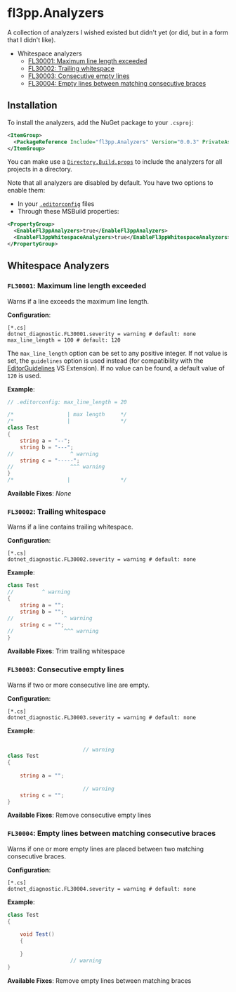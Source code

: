 # fl3pp.Analyzers

A collection of analyzers I wished existed but didn't yet (or did, but in a form that I didn't like).

- Whitespace analyzers
  - [FL30001: Maximum line length exceeded](#fl30001-maximum-line-length-exceeded)
  - [FL30002: Trailing whitespace](#fl30002-trailing-whitespace)
  - [FL30003: Consecutive empty lines](#fl30003-consecutive-empty-lines) 
  - [FL30004: Empty lines between matching consecutive braces](#fl30004-empty-lines-between-matching-consecutive-braces)

## Installation

To install the analyzers, add the NuGet package to your `.csproj`:

```xml
<ItemGroup>
  <PackageReference Include="fl3pp.Analyzers" Version="0.0.3" PrivateAssets="all" />
</ItemGroup>
```

You can make use a [`Directory.Build.props`](https://learn.microsoft.com/en-us/visualstudio/msbuild/customize-by-directory?view=vs-2022#directorybuildprops-and-directorybuildtargets) to include the analyzers for all projects in a directory.

Note that all analyzers are disabled by default. You have two options to enable them:

- In your [`.editorconfig`](https://learn.microsoft.com/en-us/visualstudio/code-quality/use-roslyn-analyzers?view=vs-2022#set-rule-severity-in-an-editorconfig-file) files
- Through these MSBuild properties:

```xml
<PropertyGroup>
  <EnableFl3ppAnalyzers>true</EnableFl3ppAnalyzers>
  <EnableFl3ppWhitespaceAnalyzers>true</EnableFl3ppWhitespaceAnalyzers>
</PropertyGroup>
```

## Whitespace Analyzers

### `FL30001`: Maximum line length exceeded

Warns if a line exceeds the maximum line length.

__Configuration__:

```editorconfig
[*.cs]
dotnet_diagnostic.FL30001.severity = warning # default: none
max_line_length = 100 # default: 120
```

The `max_line_length` option can be set to any positive integer. If not value is set, the `guidelines` option is used instead (for compatibility with the [EditorGuidelines](https://marketplace.visualstudio.com/items?itemName=PaulHarrington.EditorGuidelines) VS Extension). If no value can be found, a default value of `120` is used.

__Example__:

```cs
// .editorconfig: max_line_length = 20

/*                 | max length     */
/*                 |                */
class Test
{
    string a = "--";
    string b = "---";
//                  ^ warning
    string c = "-----";
//                  ^^^ warning
}
/*                 |                */
```

__Available Fixes__: _None_

### `FL30002`: Trailing whitespace

Warns if a line contains trailing whitespace.

__Configuration__:

```editorconfig
[*.cs]
dotnet_diagnostic.FL30002.severity = warning # default: none
```

__Example__:

```cs
class Test
//         ^ warning
{
    string a = "";
    string b = ""; 
//                ^ warning
    string c = "";   
//                ^^^ warning
}
```

__Available Fixes__: Trim trailing whitespace

### `FL30003`: Consecutive empty lines

Warns if two or more consecutive line are empty. 

__Configuration__:

```editorconfig
[*.cs]
dotnet_diagnostic.FL30003.severity = warning # default: none
```

__Example__:

```cs

                        // warning
class Test
{
    
    string a = "";
    
                        // warning
    string c = "";   
}

```

__Available Fixes__: Remove consecutive empty lines

### `FL30004`: Empty lines between matching consecutive braces

Warns if one or more empty lines are placed between two matching consecutive braces.

__Configuration__:

```editorconfig
[*.cs]
dotnet_diagnostic.FL30004.severity = warning # default: none
```

__Example__:

```cs
class Test
{
 
    void Test()
    {
 
    }
                    // warning
}
```

__Available Fixes__: Remove empty lines between matching braces
